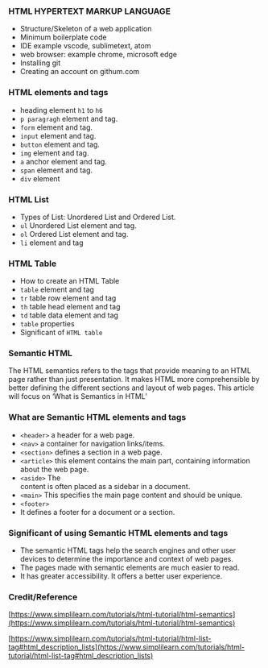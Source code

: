### HTML HYPERTEXT MARKUP LANGUAGE
- Structure/Skeleton of a web application
- Minimum boilerplate code
- IDE example vscode, sublimetext, atom
- web browser: example chrome, microsoft edge
- Installing git
- Creating an account on githum.com
  
### HTML elements and tags
- heading element `h1` to `h6`
- `p paragragh` element and tag.
- `form` element and tag.
- `input` element and tag.
- `button` element and tag.
- `img` element and tag.
- `a` anchor element and tag.
- `span` element and tag.
- `div` element

### HTML List

- Types of List: Unordered List and Ordered List.
- `ul` Unordered List element and tag.
- `ol` Ordered List element and tag.
- `li` element and tag

### HTML Table
- How to create an HTML Table
- `table` element and tag
- `tr` table row element and tag
- `th` table head element and tag
- `td` table data element and tag
- `table` properties 
- Significant of `HTML table`

### Semantic HTML
The HTML semantics refers to the tags that provide meaning to an HTML page rather than just presentation.
It makes HTML more comprehensible by better defining the different sections and layout of web pages. This article will focus on ‘What is Semantics in HTML’
### What are Semantic HTML elements and tags
- `<header>`  a header for a web page.
- `<nav>` a container for navigation links/items.
- `<section>` defines a section in a web page.
- `<article>` this element contains the main part, containing information about the web page.
- `<aside>` The <aside> content is often placed as a sidebar in a document.
- `<main>` This specifies the main page content and should be unique.
- `<footer>` 
- It defines a footer for a document or a section.
  
### Significant of using Semantic HTML elements and tags

- The semantic HTML tags help the search engines and other user devices to determine the importance and context of web pages.
- The pages made with semantic elements are much easier to read.
- It has greater accessibility. It offers a better user experience.



### Credit/Reference
[https://www.simplilearn.com/tutorials/html-tutorial/html-semantics](https://www.simplilearn.com/tutorials/html-tutorial/html-semantics)

[https://www.simplilearn.com/tutorials/html-tutorial/html-list-tag#html_description_lists](https://www.simplilearn.com/tutorials/html-tutorial/html-list-tag#html_description_lists)